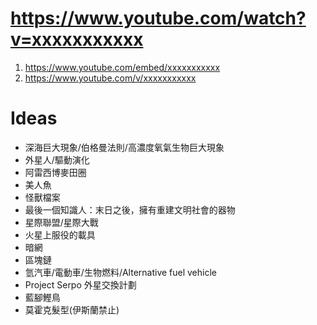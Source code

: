 https://www.youtube.com/watch?v=xxxxxxxxxxx
=====
1. https://www.youtube.com/embed/xxxxxxxxxxx
2. https://www.youtube.com/v/xxxxxxxxxxx

Ideas
=====
* 深海巨大現象/伯格曼法則/高濃度氧氣生物巨大現象
* 外星人/驅動演化
* 阿雷西博麥田圈
* 美人魚
* 怪獸檔案
* 最後一個知識人：末日之後，擁有重建文明社會的器物
* 星際聯盟/星際大戰
* 火星上服役的載具
* 暗網
* 區塊鏈
* 氫汽車/電動車/生物燃料/Alternative fuel vehicle
* Project Serpo 外星交換計劃
* 藍腳鰹鳥
* 莫霍克髮型(伊斯蘭禁止)
